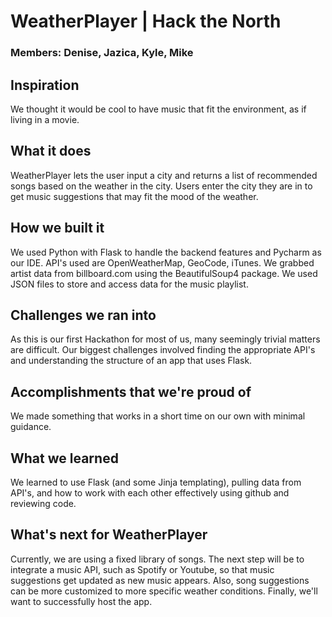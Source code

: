 # WeatherPlayer | Hack the North

### Members: Denise, Jazica, Kyle, Mike 


## Inspiration
We thought it would be cool to have music that fit the
environment, as if living in a movie.

## What it does
WeatherPlayer lets the user input a city and
returns a list of recommended songs based on
the weather in the city. Users enter the city
they are in to get music suggestions that may
fit the mood of the weather.
 
## How we built it
We used Python with Flask to handle the backend features 
and Pycharm as our IDE. API's used are OpenWeatherMap, 
GeoCode, iTunes. We grabbed artist data from billboard.com
using the BeautifulSoup4 package. We used JSON files to 
store and access data for the music playlist.

## Challenges we ran into
As this is our first Hackathon for most of us, many
seemingly trivial matters are difficult. Our biggest
challenges involved finding the appropriate API's and 
understanding the structure of an app that uses Flask.
 
## Accomplishments that we're proud of
We made something that works in a short time on our own
with minimal guidance. 

## What we learned
We learned to use Flask (and some Jinja templating),
pulling data from API's, and how to work with each 
other effectively using github and reviewing code. 

## What's next for WeatherPlayer
Currently, we are using a fixed library of songs. 
The next step will be to integrate a music API, such as 
Spotify or Youtube, so that music suggestions get updated
as new music appears. Also, song suggestions can be 
more customized to more specific weather conditions.
Finally, we'll want to successfully host the app.
